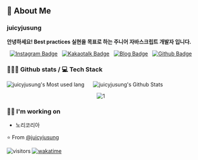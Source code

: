 ## 👋 About Me



### **juicyjusung**
**안녕하세요! Best practices 실현을 목표로 하는 주니어 자바스크립트 개발자 입니다.**

<!-- **DevRel에도 관심이 많습니다.** -->

<p align="center">
  <a href="https://instagram.com/juicyjusung/" target="_blank"><img alt="Instagram Badge" src="https://img.shields.io/badge/-Instagram-1ca0f1?style=for-the-badge&labelColor=1ca0f1&logo=instagram&logoColor=white&link=https://instagram.com/juicyjusung"></a>&nbsp;&nbsp;
  <a href="https://open.kakao.com/o/ses83Xlc/" target="_blank"><img alt="Kakaotalk Badge" src="https://img.shields.io/badge/-KakaoTalk-yellow?style=for-the-badge&logo=messenger&logoColor=white&link=https://open.kakao.com/o/ses83Xlc"></a>&nbsp;&nbsp;
  <a href="https://juicylog.com" target="_blank"><img alt="Blog  Badge" src="https://img.shields.io/badge/juicylog(blog)-purple?&style=for-the-badge&logo=google-chrome&logoColor=white&link=https://juicylog.com"></a>&nbsp;&nbsp;
  <a href="https://github.com/juicyjusung" target="_blank"><img alt="Github  Badge" src="https://img.shields.io/badge/github-black?&style=for-the-badge&logo=github&logoColor=white&link=https://github.com/juicyjusung"></a>
</p>

### 👨🏻‍💻 Github stats / 💻 Tech Stack 

<p align="justify">
  <img src="https://github-readme-stats.vercel.app/api/top-langs/?username=juicyjusung&theme=gruvbox&hide=glsl,python" alt="juicyjusung's Most used lang" />&nbsp;&nbsp;&nbsp;&nbsp;&nbsp;
  <img src="https://github-readme-stats.vercel.app/api?username=juicyjusung&&show_icons=true&theme=gruvbox&show_icons=true" alt="juicyjusung's Github Stats" />  
</p>

<p align="center">
  <img alt="1" src="https://user-images.githubusercontent.com/46892438/116036665-0264b800-a6a2-11eb-92aa-42f5ad8aa4c9.png">
</p>


### 👩‍💻 I'm working on
- 노리코리아
<!-- 
### ✔️ I'm currently learning
 - 자바스크립트의 원리와 디자인 패턴을 공부하고있습니다
 
### 🌴 Fun facts
- 주짓수 블루벨트
- 2012년 한국 창의력 올림픽 우승자 -->


⭐️ From [@juicyjusung](https://github.com/juicyjusung)

![visitors](https://visitor-badge.laobi.icu/badge?page_id=juicyjusung.juicyjusung)
[![wakatime](https://wakatime.com/badge/user/34d51359-369e-4fe3-a7b3-44ce2c5401e9.svg)](https://wakatime.com/@34d51359-369e-4fe3-a7b3-44ce2c5401e9)
